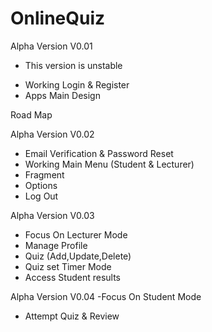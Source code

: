 # OnlineQuiz


Alpha Version V0.01 
* This version is unstable
- Working Login & Register
- Apps Main Design


Road Map

Alpha Version V0.02 
- Email Verification & Password Reset
- Working Main Menu (Student & Lecturer)
- Fragment
- Options
- Log Out 

Alpha Version V0.03
- Focus On Lecturer Mode
- Manage Profile
- Quiz (Add,Update,Delete)
- Quiz set Timer Mode
- Access Student results

Alpha Version V0.04
-Focus On Student Mode
- Attempt Quiz & Review
